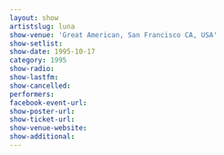 ```yaml
---
layout: show
artistslug: luna
show-venue: 'Great American, San Francisco CA, USA'
show-setlist: 
show-date: 1995-10-17
category: 1995
show-radio: 
show-lastfm: 
show-cancelled: 
performers: 
facebook-event-url: 
show-poster-url: 
show-ticket-url: 
show-venue-website: 
show-additional: 
---
```



